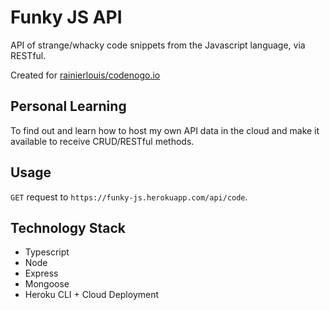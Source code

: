 # Funky JS API
API of strange/whacky code snippets from the Javascript language, via RESTful.

Created for [rainierlouis/codenogo.io](https://github.com/selyuu/codenogo.io "Github/codenogo.io")

## Personal Learning
To find out and learn how to host my own API data in the cloud and make it available to receive CRUD/RESTful methods.

## Usage

`GET` request to `https://funky-js.herokuapp.com/api/code`.

## Technology Stack
- Typescript
- Node
- Express
- Mongoose
- Heroku CLI + Cloud Deployment
